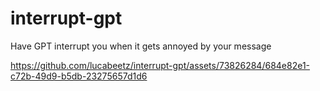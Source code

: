 # interrupt-gpt

Have GPT interrupt you when it gets annoyed by your message

https://github.com/lucabeetz/interrupt-gpt/assets/73826284/684e82e1-c72b-49d9-b5db-23275657d1d6

